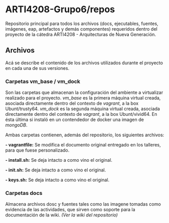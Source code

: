 # ARTI4208-Grupo6/repos

Repositorio principal para todos los archivos (docs, ejecutables, fuentes, imágenes, eap, artefactos y demás componentes) requeridos dentro del proyecto de la cátedra ARTI4208 - Arquitecturas de Nueva Generación. 

## Archivos 

Acá se describe el contenido de los archivos utilizados durante el proyecto en cada una de sus versiones. 

### Carpetas vm_base / vm_dock

Son las carpetas que almacenan la configuración del ambiente a virtualizar realizado para el proyecto. 
_vm_base_ es la primera máquina virtual creada, asociada directamente dentro del contexto de _vagrant_, a la box Ubunt/trusty64. 
_vm_dock_ es la segunda máquina virtual creada, asociada directamente dentro del contexto de _vagrant_, a la box Ubunt/vivid64. En ésta última si instaló en un contendedor de docker una imagen de _mongoDB_. 

Ambas carpetas contienen, además del repositorio, los siguientes archivos: 

**- vagrantfile:** Se modifica el documento original entregado en los talleres, para que fuese personalizado. 

**- install.sh:** Se deja intacto a como vino el original.

**- init.sh:** Se deja intacto a como vino el original.

**- keys.sh:** Se deja intacto a como vino el original.

### Carpetas docs

Almacena archivos dosc y fuentes tales como las imagene tomadas como evidencia de las actividades, que sirven como soporte para la documentación de la wiki. _(Ver la wiki del repositorio)_





